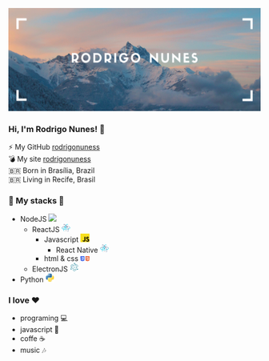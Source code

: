 
![alt text](https://github.com/rodrigonuness/rodrigonuness/blob/master/image.png)

### Hi, I'm Rodrigo Nunes!  💜

⚡ My GitHub [rodrigonuness](https://github.com/rodrigonuness) <br>
💣 My site [rodrigonuness](https://rodrigonuness.github.io/index.html) <br>
🇧🇷 Born in Brasília, Brazil <br>
🇧🇷 Living in Recife, Brasil

### 🚀 My stacks 💙
  - NodeJS <img src="https://nodejs.org/static/images/favicons/favicon.ico" width="18vw">
      - ReactJS <img src="https://github.com/rodrigonuness/language_pictures/blob/master/ReactJS.png" width="18vw">
          - Javascript <img src="https://github.com/rodrigonuness/language_pictures/blob/master/Javascript.png" width="18vw">
              - React Native <img src="https://github.com/rodrigonuness/language_pictures/blob/master/ReactJS.png" width="18vw">
          - html & css <img src="https://github.com/rodrigonuness/language_pictures/blob/master/html&css.png" width="18vw">
      - ElectronJS <img src="https://github.com/rodrigonuness/language_pictures/blob/master/ElectronJS.png" width="18vw">
  - Python <img src="https://github.com/rodrigonuness/language_pictures/blob/master/Python.png" width="18vw">

### I love ❤️
- programing 💻
- javascript 💛
- coffe ☕
- music 🎶

